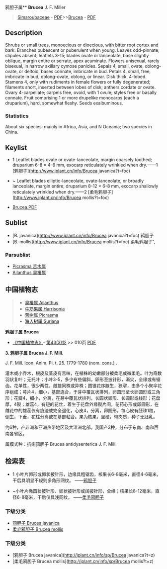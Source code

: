 鸦胆子属** **Brucea** J. F. Miller

> [Simaroubaceae](http://www.iplant.cn/info/Simaroubaceae?t=foc) - [PDF](http://www.iplant.cn/foc/pdf/Simaroubaceae.pdf)>>[Brucea](http://www.iplant.cn/info/Brucea?t=foc) - [PDF](http://www.iplant.cn/foc/pdf/Brucea.pdf)

## Description

Shrubs or small trees, monoecious or dioecious, with bitter root cortex and bark. Branches pubescent or puberulent when young. Leaves odd-pinnate; stipules absent; leaflets 3-15; blades ovate or lanceolate, base slightly oblique, margin entire or serrate, apex acuminate. Flowers unisexual, rarely bisexual, in narrow axillary cymose panicles. Sepals 4, small, ovate, oblong-ovate, or deltoid, bases connate, imbricate in bud. Petals 4, small, free, imbricate in bud, oblong-ovate, oblong, or linear. Disk thick, 4-lobed. Stamens 4, only with rudiments in female flowers or fully degenerated; filaments short, inserted between lobes of disk; anthers cordate or ovate. Ovary 4-carpellate; carpels free, ovoid, with 1 ovule; styles free or basally connate. Fruit comprising 1 or more drupelike monocarps (each a druparium), hard, somewhat fleshy. Seeds exalbuminous.

### Statistics
About six species: mainly in Africa, Asia, and N Oceania; two species in China.

## Keylist

* 1 Leaflet blades ovate or ovate-lanceolate, margin coarsely toothed; druparium 6-8 × 4-6 mm, exocarp reticulately wrinkled when dry.——1 [鸦胆子](http://www.iplant.cn/info/Brucea javanica?t=foc)
* ~ Leaflet blades elliptic-lanceolate, ovate-lanceolate, or broadly lanceolate, margin entire; druparium 8-12 × 6-8 mm, exocarp shallowly reticulately wrinkled when dry.——2 [柔毛鸦胆子](http://www.iplant.cn/info/Brucea mollis?t=foc)

* [Brucea.PDF](http://www.iplant.cn/foc/pdf/Brucea.pdf)
## Sublist
* [B.  javanica](http://www.iplant.cn/info/Brucea javanica?t=foc)
 鸦胆子
* [B.  mollis](http://www.iplant.cn/info/Brucea mollis?t=foc) 柔毛鸦胆子",

### Parsublist

* [Picrasma  苦木属](http://www.iplant.cn/info/Picrasma?t=foc)
* [Ailanthus  臭椿属](http://www.iplant.cn/info/Ailanthus?t=foc)

## 中国植物志

> * [臭椿属  Ailanthus](Ailanthus-臭椿属.md)
> * [牛筋果属  Harrisonia](http://www.iplant.cn/info/Harrisonia?t=z)
> * [苦树属  Picrasma](http://www.iplant.cn/info/Picrasma?t=z)
> * [海人树属  Suriana](http://www.iplant.cn/info/Suriana?t=z)

**鸦胆子属 Brucea**

* [《中国植物志》](http://www.iplant.cn/frps)- [第43(3)卷](http://www.iplant.cn/frps/vol/43(3)) >> 010页 [PDF](http://www.iplant.cn/frps/pdf/43(3)/010y.pdf)

**3. 鸦胆子属 Brucea J. F. Mill.**

J. F. Mill. Icon. Anim. Pl. t. 25. 1779-1780 (nom. cons.) .

灌木或小乔木，根皮及茎皮有苦味，在植株的幼嫩部分被柔毛或微柔毛。叶为奇数羽状复叶；无托叶；小叶3-5，多少有些偏斜，卵形至披针形，渐尖，全缘或有锯齿。花单性，很少两性，雌雄同株或异株；圆锥花序腋生，狭窄，由多个小聚伞花序组成；萼片4，细小，基部连合，于芽中覆瓦状排列，卵圆形至长卵圆形或三角形；花瓣4，细小，分离，在芽中覆瓦状排列，长圆状卵形、长圆形或线形；花盘厚，4裂；雄蕊4，有短的花丝，着生于花盘外缘裂片间，花药心形或卵圆形，在雌花中的雄蕊仅有痕迹或完全退化，心皮4，分离，卵圆形，每心皮有胚珠1粒，倒生，下垂，花柱分离或在基部粘合。果为核果，坚硬，带肉质，种子无胚乳。

约6种，产非洲和亚洲热带地区及大洋洲北部。我国产2种，分布于东南、南和西南各省区。

属模式种：抗痢鸦胆子 Brucea antidysenterica J. F. Mill.

## 检索表

* 1 小叶片卵形或卵状披针形，边缘具粗锯齿，核果长6-8毫米，直径4-6毫米，干后具明显不规则多角形网纹。 ——[鸦胆子](Brucea-javanica-鸦胆子.md)

* ~小叶片椭圆状披针形、卵状披针形或阔披针形，全缘；核果长8-12毫米，直径6-8毫米，干后仅具浅网纹。 ——[柔毛鸦胆子](Brucea-mollis-柔毛鸦胆子.md)

### 下级分类
* [鸦胆子  Brucea javanica](Brucea-javanica-鸦胆子.md)
* [柔毛鸦胆子  Brucea mollis](Brucea-mollis-柔毛鸦胆子.md)

### 下级分类
* [鸦胆子  Brucea javanica](http://iplant.cn/info/sp/Brucea javanica?t=z)
* [柔毛鸦胆子  Brucea mollis](http://iplant.cn/info/sp/Brucea mollis?t=z)
